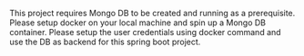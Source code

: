 This project requires Mongo DB to be created and running as a prerequisite. Please setup docker on your local machine and spin up a Mongo DB container. Please setup the user credentials using docker command and use the DB as backend for this spring boot project.
